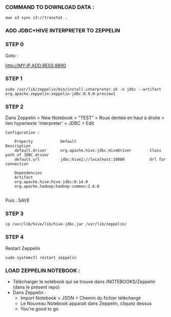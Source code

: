 
###  COMMAND TO DOWNLOAD DATA : 

````
aws s3 sync s3://transtat .
````


###  ADD JDBC+HIVE INTERPRETER TO ZEPPELIN

###   STEP 0

Goto : 

http://MY.IP.ADD.RESS:8890

###   STEP 1
```
sudo /usr/lib/zeppelin/bin/install-interpreter.sh -n jdbc --artifact org.apache.zeppelin:zeppelin-jdbc:0.9.0-preview1
```

###    STEP 2

Dans Zeppelin > New Notebook > "TEST" > Roue dentée en haut à droite > lien hypertexte 'interpreter' > JDBC > Edit 

```
Configuration :

    Property	        Default	                               Description
    default.driver	    org.apache.hive.jdbc.HiveDriver	       Class path of JDBC driver
    default.url	        jdbc:hive2://localhost:10000	       Url for connection
    
    Dependencies
    Artifact	
    org.apache.hive:hive-jdbc:0.14.0	
    org.apache.hadoop:hadoop-common:2.6.0	
    
```

Puis : SAVE 

###    STEP 3
```
cp /usr/lib/hive/lib/hive-jdbc.jar /usr/lib/zeppelin/
```
###    STEP 4

Restart Zeppelin
```
sudo systemctl restart zeppelin
```
###  LOAD ZEPPELIN NOTEBOOK : 

- Télécharger le notebook qui se trouve dans /NOTEBOOKS/Zeppelin (dans le présent repo)
- Dans Zeppelin : 
     - Import Notebook > JSON > Chemin du fichier téléchargé
     - Le Nouveau Notebook apparait dans Zeppelin, cliquez dessus
     - You're good to go
